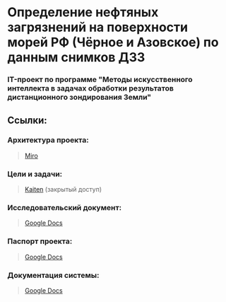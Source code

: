 # Определение нефтяных загрязнений на поверхности морей РФ (Чёрное и Азовское) по данным снимков ДЗЗ

### IT-проект по программе "Методы искусственного интеллекта в задачах обработки результатов дистанционного зондирования Земли"

## Ссылки:

### Архитектура проекта:

> [Miro](https://miro.com/app/board/uXjVL3nBOTY=/)

### Цели и задачи:

> [Kaiten](https://crazycat.kaiten.ru/space/504576) (закрытый доступ)

### Исследовательский документ:

> [Google Docs](https://docs.google.com/document/d/15Ir2Jy6CUUlSSOhgtOxafPfndpLTomrx/edit?usp=sharing&ouid=105804023758653627289&rtpof=true&sd=true)

### Паспорт проекта:

> [Google Docs](https://docs.google.com/document/d/1SV79vvJkNpgTme1g-ek9hIL226nv9I9Ph7Nac1cJZiE/edit?tab=t.0)

### Документация системы:

> [Google Docs](https://docs.google.com/document/d/1kaDwcIGbTPgFN-i_oswDtNHIyiXyrbueS-RU578EWPE/edit?tab=t.0)
